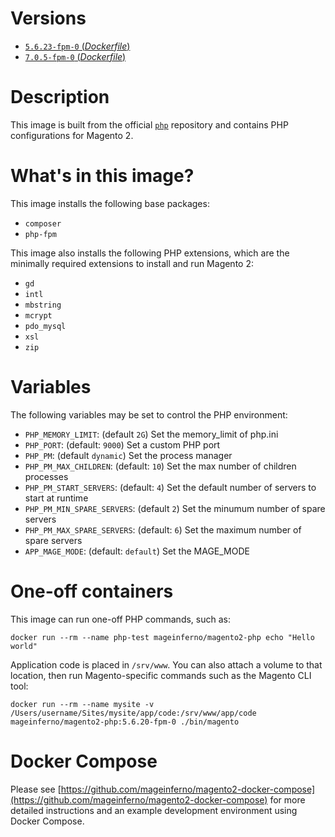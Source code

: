# Versions

- [`5.6.23-fpm-0` (_Dockerfile_)](https://github.com/mageinferno/docker-magento2-php/tree/5.6.23-fpm-0/Dockerfile)
- [`7.0.5-fpm-0` (_Dockerfile_)](https://github.com/mageinferno/docker-magento2-php/tree/7.0.5-fpm-0/Dockerfile)

# Description

This image is built from the official [`php`](https://hub.docker.com/_/php/) repository and contains PHP configurations for Magento 2.

# What's in this image?

This image installs the following base packages:

- `composer`
- `php-fpm`

This image also installs the following PHP extensions, which are the minimally required extensions to install and run Magento 2:

- `gd`
- `intl`
- `mbstring`
- `mcrypt`
- `pdo_mysql`
- `xsl`
- `zip`

# Variables

The following variables may be set to control the PHP environment:

- `PHP_MEMORY_LIMIT`: (default `2G`) Set the memory_limit of php.ini
- `PHP_PORT`: (default: `9000`) Set a custom PHP port
- `PHP_PM`: (default `dynamic`) Set the process manager
- `PHP_PM_MAX_CHILDREN`: (default: `10`) Set the max number of children processes
- `PHP_PM_START_SERVERS`: (default: `4`) Set the default number of servers to start at runtime
- `PHP_PM_MIN_SPARE_SERVERS`: (default `2`) Set the minumum number of spare servers
- `PHP_PM_MAX_SPARE_SERVERS`: (default: `6`) Set the maximum number of spare servers
- `APP_MAGE_MODE`: (default: `default`) Set the MAGE_MODE

# One-off containers

This image can run one-off PHP commands, such as:

`docker run --rm --name php-test mageinferno/magento2-php echo "Hello world"`

Application code is placed in `/srv/www`. You can also attach a volume to that location, then run Magento-specific commands such as the Magento CLI tool:

`docker run --rm --name mysite -v /Users/username/Sites/mysite/app/code:/srv/www/app/code mageinferno/magento2-php:5.6.20-fpm-0 ./bin/magento`

# Docker Compose

Please see [https://github.com/mageinferno/magento2-docker-compose](https://github.com/mageinferno/magento2-docker-compose) for more detailed instructions and an example development environment using Docker Compose.
